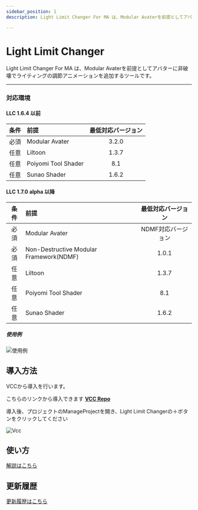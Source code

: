 ```yaml
---
sidebar_position: 1
description: Light Limit Changer For MA は、Modular Avaterを前提としてアバターに非破壊でライティングの調節アニメーションを追加するツールです。

---
```


# Light Limit Changer

Light Limit Changer For MA は、Modular Avaterを前提としてアバターに非破壊でライティングの調節アニメーションを追加するツールです。


----
### 対応環境

#### LLC 1.6.4 以前
|条件|前提|最低対応バージョン|
|:---:|:---|:---:|  
|必須|Modular Avater|3.2.0|  
|任意|Liltoon|1.3.7|
|任意|Poiyomi Tool Shader|8.1|
|任意|Sunao Shader|1.6.2|

#### LLC 1.7.0 alpha 以降  

|条件|前提|最低対応バージョン|
|:---:|:---|:---:|  
|必須|Modular Avater|NDMF対応バージョン|  
|必須|Non-Destructive Modular Framework(NDMF)|1.0.1|  
|任意|Liltoon|1.3.7|
|任意|Poiyomi Tool Shader|8.1|
|任意|Sunao Shader|1.6.2|


##### 使用例
![使用例](/img/docs/intro/example.png)

## 導入方法

VCCから導入を行います。

こちらのリンクから導入できます **[VCC Repo](vcc://vpm/addRepo?url=https://azukimochi.github.io/vpm-repos/index.json)**

導入後、プロジェクトのManageProjectを開き、Light Limit Changerの＋ボタンをクリックしてください

![Vcc](/img/docs/intro/vcc_1.png)

## 使い方

[解説はこちら](/docs/howtouse/howtouse-basic)

## 更新履歴

[更新履歴はこちら](/docs/changelog)